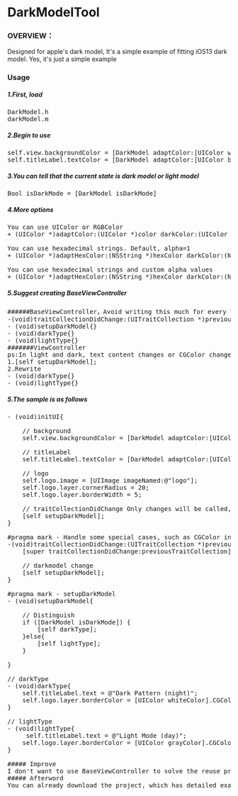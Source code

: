 # DarkModelTool

### OVERVIEW：
Designed for apple's dark model, It's a simple example of fitting iOS13 dark model. Yes, it's just a simple example

### Usage
##### 1.First, load 
<pre>
DarkModel.h 
darkModel.m
</pre>
##### 2.Begin to use
<pre>
self.view.backgroundColor = [DarkModel adaptColor:[UIColor whiteColor] darkColor:[UIColor blackColor]];
self.titleLabel.textColor = [DarkModel adaptColor:[UIColor blackColor] darkColor:[UIColor whiteColor]];
</pre>
##### 3.You can tell that the current state is dark model or light model
<pre>
Bool isDarkMode = [DarkModel isDarkMode]
</pre>
##### 4.More options
<pre>
You can use UIColor or RGBColor
+ (UIColor *)adaptColor:(UIColor *)color darkColor:(UIColor *)darkColor;

You can use hexadecimal strings. Default, alpha=1
+ (UIColor *)adaptHexColor:(NSString *)hexColor darkColor:(NSString *)hexDarkColor;

You can use hexadecimal strings and custom alpha values
+ (UIColor *)adaptHexColor:(NSString *)hexColor darkColor:(NSString *)hexDarkColor alpha:(CGFloat)alpha;
</pre>
##### 5.Suggest creating BaseViewController
<pre>
######BaseViewController，Avoid writing this much for every VC
-(void)traitCollectionDidChange:(UITraitCollection *)previousTraitCollection{}
- (void)setupDarkModel{}
- (void)darkType{}
- (void)lightType{}
#######ViewController 
ps:In light and dark, text content changes or CGColor changes and other special cases, will be used
1.[self setupDarkModel];
2.Rewrite
- (void)darkType{}
- (void)lightType{}
</pre>
##### 5.The sample is as follows
<pre>
- (void)initUI{

    // background
    self.view.backgroundColor = [DarkModel adaptColor:[UIColor whiteColor] darkColor:[UIColor blackColor]];
  
    // titleLabel
    self.titleLabel.textColor = [DarkModel adaptColor:[UIColor blackColor] darkColor:[UIColor whiteColor]];
    
    // logo
    self.logo.image = [UIImage imageNamed:@"logo"];
    self.logo.layer.cornerRadius = 20;
    self.logo.layer.borderWidth = 5;
    
    // traitCollectionDidChange Only changes will be called, so for special requirements, it should be preset
    [self setupDarkModel];
}

#pragma mark - Handle some special cases, such as CGColor in layer, special, text changes caused by light and dark scenes, etc
-(void)traitCollectionDidChange:(UITraitCollection *)previousTraitCollection{
    [super traitCollectionDidChange:previousTraitCollection];
    
    // darkmodel change
    [self setupDarkModel];
}

#pragma mark - setupDarkModel
- (void)setupDarkModel{

    // Distinguish
    if ([DarkModel isDarkMode]) {
        [self darkType];
    }else{
        [self lightType];
    }
    
}

// darkType
- (void)darkType{
    self.titleLabel.text = @"Dark Pattern (night)";
    self.logo.layer.borderColor = [UIColor whiteColor].CGColor;
}

// lightType
- (void)lightType{
     self.titleLabel.text = @"Light Mode (day)";
    self.logo.layer.borderColor = [UIColor grayColor].CGColor;
}

##### Improve
I don't want to use BaseViewController to solve the reuse problem. However, all the methods now thought of will make VC or DarkModel redundant and not concise. if only DarkModel can solve this problem, it will be perfect. if you have a better way, I hope you can share with me.
##### Afterword
You can already download the project, which has detailed examples. 

